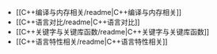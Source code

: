 - [[C++编译与内存相关/readme|C++编译与内存相关]]
- [[C++语言对比/readme|C++语言对比]]
- [[C++关键字与关键库函数/readme|C++关键字与关键库函数]]
- [[C++语言特性相关/readme|C++语言特性相关]]